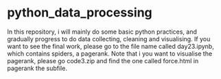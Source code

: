 # python_data_processing
In this repository, i will mainly do some basic python practices, and gradually progress to do data collecting, cleaning and visualising. If you want to see the final work, please go to the file name called day23.ipynb, which contains spiders, a pagerank. Note that i you want to visualise the pagerank, please go code3.zip and find the one called force.html in pagerank the subfile.
